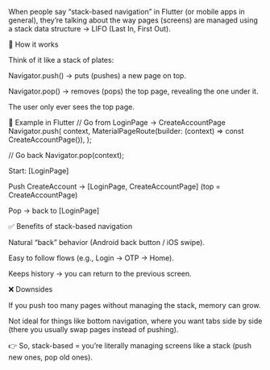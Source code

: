 When people say “stack-based navigation” in Flutter (or mobile apps in general), they’re talking about the way pages (screens) are managed using a stack data structure → LIFO (Last In, First Out).

🔑 How it works

Think of it like a stack of plates:

Navigator.push() → puts (pushes) a new page on top.

Navigator.pop() → removes (pops) the top page, revealing the one under it.

The user only ever sees the top page.



📌 Example in Flutter
// Go from LoginPage → CreateAccountPage
Navigator.push(
  context,
  MaterialPageRoute(builder: (context) => const CreateAccountPage()),
);

// Go back
Navigator.pop(context);


Start: [LoginPage]

Push CreateAccount → [LoginPage, CreateAccountPage] (top = CreateAccountPage)

Pop → back to [LoginPage]



✅ Benefits of stack-based navigation

Natural “back” behavior (Android back button / iOS swipe).

Easy to follow flows (e.g., Login → OTP → Home).

Keeps history → you can return to the previous screen.




❌ Downsides

If you push too many pages without managing the stack, memory can grow.

Not ideal for things like bottom navigation, where you want tabs side by side (there you usually swap pages instead of pushing).





👉 So, stack-based = you’re literally managing screens like a stack (push new ones, pop old ones).

